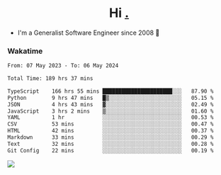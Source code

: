 <h1 align="center">Hi <a href="https://www.hackerrank.com/erasmosaraujo">.</a></h1>
 
- I'm a Generalist Software Engineer  since 2008 🚀
<!--  
<p align="left">
  <a href="https://github.com/erasmosoares/github-readme-stats">
    <img
      align="center"
      src="https://github-readme-stats.vercel.app/api/top-langs/?username=erasmosoares&theme=radical&layout=compact"
    />
  </a>
  <a href="https://github.com/erasmosoares/github-readme-stats">
    [![Harlok's WakaTime stats](https://github-readme-stats.vercel.app/api/wakatime?username=ffflabs)](https://github.com/anuraghazra/github-readme-stats)
  </a>
</p>

<!--
 ### Repo 
 
<p align="left">
 <a href="https://github.com/erasmosoares/github-readme-stats">
    <img
      align="center"
      height="165"
      src="https://github-readme-stats.vercel.app/api/pin?username=erasmosoares&repo=sample-node&title_color=fff&icon_color=f9f9f9&text_color=9f9f9f&bg_color=151515"
    />
  </a>
  <a href="https://github.com/erasmosoares/github-readme-stats">
    <img
      align="center"
      height="165"
      src="https://github-readme-stats.vercel.app/api/pin?username=erasmosoares&repo=sample-node&title_color=fff&icon_color=f9f9f9&text_color=9f9f9f&bg_color=151515"
    />
  </a>
</p>
-->

 ### Wakatime 

<!--START_SECTION:waka-->

```txt
From: 07 May 2023 - To: 06 May 2024

Total Time: 189 hrs 37 mins

TypeScript    166 hrs 55 mins ██████████████████████░░░   87.90 %
Python        9 hrs 47 mins   █▒░░░░░░░░░░░░░░░░░░░░░░░   05.15 %
JSON          4 hrs 43 mins   ▓░░░░░░░░░░░░░░░░░░░░░░░░   02.49 %
JavaScript    3 hrs 2 mins    ▒░░░░░░░░░░░░░░░░░░░░░░░░   01.60 %
YAML          1 hr            ░░░░░░░░░░░░░░░░░░░░░░░░░   00.53 %
CSV           53 mins         ░░░░░░░░░░░░░░░░░░░░░░░░░   00.47 %
HTML          42 mins         ░░░░░░░░░░░░░░░░░░░░░░░░░   00.37 %
Markdown      33 mins         ░░░░░░░░░░░░░░░░░░░░░░░░░   00.29 %
Text          32 mins         ░░░░░░░░░░░░░░░░░░░░░░░░░   00.28 %
Git Config    22 mins         ░░░░░░░░░░░░░░░░░░░░░░░░░   00.19 %
```

<!--END_SECTION:waka-->

![](https://komarev.com/ghpvc/?username=erasmosoares&color=brightgreen)

